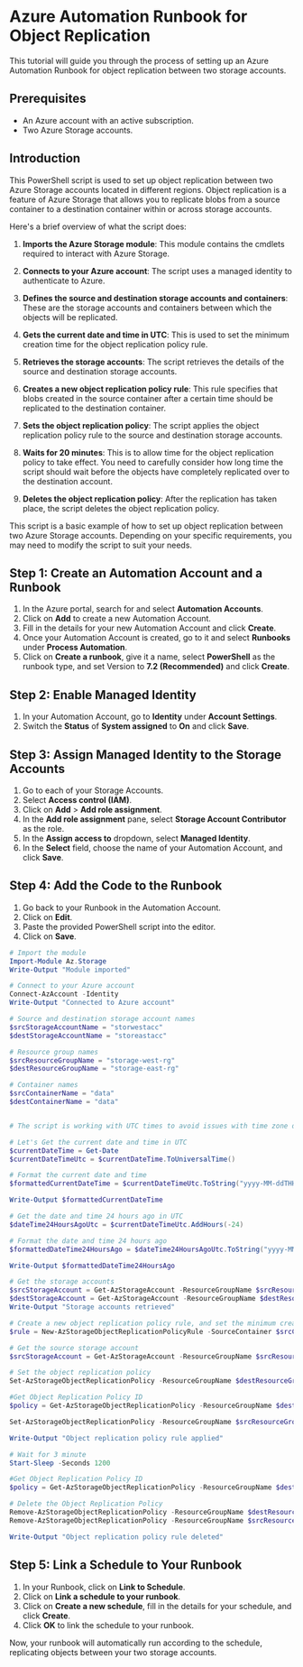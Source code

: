 # Azure Automation Runbook for Object Replication

This tutorial will guide you through the process of setting up an Azure Automation Runbook for object replication between two storage accounts.

## Prerequisites

- An Azure account with an active subscription.
- Two Azure Storage accounts.

## Introduction

This PowerShell script is used to set up object replication between two Azure Storage accounts located in different regions. Object replication is a feature of Azure Storage that allows you to replicate blobs from a source container to a destination container within or across storage accounts.

Here's a brief overview of what the script does:

1. **Imports the Azure Storage module**: This module contains the cmdlets required to interact with Azure Storage.

2. **Connects to your Azure account**: The script uses a managed identity to authenticate to Azure.

3. **Defines the source and destination storage accounts and containers**: These are the storage accounts and containers between which the objects will be replicated.

4. **Gets the current date and time in UTC**: This is used to set the minimum creation time for the object replication policy rule.

5. **Retrieves the storage accounts**: The script retrieves the details of the source and destination storage accounts.

6. **Creates a new object replication policy rule**: This rule specifies that blobs created in the source container after a certain time should be replicated to the destination container.

7. **Sets the object replication policy**: The script applies the object replication policy rule to the source and destination storage accounts.

8. **Waits for 20 minutes**: This is to allow time for the object replication policy to take effect. You need to carefully consider how long time the script should wait before the objects have completely replicated over to the destination account.

9. **Deletes the object replication policy**: After the replication has taken place, the script deletes the object replication policy.

This script is a basic example of how to set up object replication between two Azure Storage accounts. Depending on your specific requirements, you may need to modify the script to suit your needs.

## Step 1: Create an Automation Account and a Runbook

1. In the Azure portal, search for and select **Automation Accounts**.
2. Click on **Add** to create a new Automation Account.
3. Fill in the details for your new Automation Account and click **Create**.
4. Once your Automation Account is created, go to it and select **Runbooks** under **Process Automation**.
5. Click on **Create a runbook**, give it a name, select **PowerShell** as the runbook type, and set Version to **7.2 (Recommended)** and click **Create**.

## Step 2: Enable Managed Identity

1. In your Automation Account, go to **Identity** under **Account Settings**.
2. Switch the **Status** of **System assigned** to **On** and click **Save**.

## Step 3: Assign Managed Identity to the Storage Accounts

1. Go to each of your Storage Accounts.
2. Select **Access control (IAM)**.
3. Click on **Add** > **Add role assignment**.
4. In the **Add role assignment** pane, select **Storage Account Contributor** as the role.
5. In the **Assign access to** dropdown, select **Managed Identity**.
6. In the **Select** field, choose the name of your Automation Account, and click **Save**.

## Step 4: Add the Code to the Runbook

1. Go back to your Runbook in the Automation Account.
2. Click on **Edit**.
3. Paste the provided PowerShell script into the editor.
4. Click on **Save**.

```powershell
# Import the module
Import-Module Az.Storage
Write-Output "Module imported"

# Connect to your Azure account
Connect-AzAccount -Identity
Write-Output "Connected to Azure account"

# Source and destination storage account names
$srcStorageAccountName = "storwestacc"
$destStorageAccountName = "storeastacc"

# Resource group names
$srcResourceGroupName = "storage-west-rg"
$destResourceGroupName = "storage-east-rg"

# Container names
$srcContainerName = "data"
$destContainerName = "data"


# The script is working with UTC times to avoid issues with time zone differences.

# Let's Get the current date and time in UTC
$currentDateTime = Get-Date
$currentDateTimeUtc = $currentDateTime.ToUniversalTime()

# Format the current date and time
$formattedCurrentDateTime = $currentDateTimeUtc.ToString("yyyy-MM-ddTHH:mm:ssZ")

Write-Output $formattedCurrentDateTime

# Get the date and time 24 hours ago in UTC
$dateTime24HoursAgoUtc = $currentDateTimeUtc.AddHours(-24)

# Format the date and time 24 hours ago
$formattedDateTime24HoursAgo = $dateTime24HoursAgoUtc.ToString("yyyy-MM-ddTHH:mm:ssZ")

Write-Output $formattedDateTime24HoursAgo

# Get the storage accounts
$srcStorageAccount = Get-AzStorageAccount -ResourceGroupName $srcResourceGroupName -Name $srcStorageAccountName
$destStorageAccount = Get-AzStorageAccount -ResourceGroupName $destResourceGroupName -Name $destStorageAccountName
Write-Output "Storage accounts retrieved"

# Create a new object replication policy rule, and set the minimum creation time to 24 hours ago,blobs created after this time will be replicated.
$rule = New-AzStorageObjectReplicationPolicyRule -SourceContainer $srcContainerName -DestinationContainer $destContainerName -MinCreationTime $formattedDateTime24HoursAgo

# Get the source storage account
$srcStorageAccount = Get-AzStorageAccount -ResourceGroupName $srcResourceGroupName -Name $srcStorageAccountName

# Set the object replication policy
Set-AzStorageObjectReplicationPolicy -ResourceGroupName $destResourceGroupName -AccountName $destStorageAccountName -PolicyId default -SourceAccount $srcStorageAccount.Id -Rule $rule

#Get Object Replication Policy ID
$policy = Get-AzStorageObjectReplicationPolicy -ResourceGroupName $destResourceGroupName -AccountName $destStorageAccountName

Set-AzStorageObjectReplicationPolicy -ResourceGroupName $srcResourceGroupName -AccountName $srcStorageAccountName -InputObject $policy

Write-Output "Object replication policy rule applied"

# Wait for 3 minute
Start-Sleep -Seconds 1200

#Get Object Replication Policy ID
$policy = Get-AzStorageObjectReplicationPolicy -ResourceGroupName $destResourceGroupName -AccountName $destStorageAccountName

# Delete the Object Replication Policy
Remove-AzStorageObjectReplicationPolicy -ResourceGroupName $destResourceGroupName -AccountName $destStorageAccountName -PolicyId $policy.PolicyId
Remove-AzStorageObjectReplicationPolicy -ResourceGroupName $srcResourceGroupName -AccountName $srcStorageAccountName -PolicyId $policy.PolicyId

Write-Output "Object replication policy rule deleted"

```

## Step 5: Link a Schedule to Your Runbook

1. In your Runbook, click on **Link to Schedule**.
2. Click on **Link a schedule to your runbook**.
3. Click on **Create a new schedule**, fill in the details for your schedule, and click **Create**.
4. Click **OK** to link the schedule to your runbook.

Now, your runbook will automatically run according to the schedule, replicating objects between your two storage accounts.
## 
